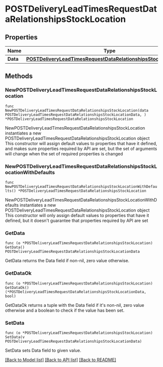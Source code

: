# POSTDeliveryLeadTimesRequestDataRelationshipsStockLocation

## Properties

Name | Type | Description | Notes
------------ | ------------- | ------------- | -------------
**Data** | [**POSTDeliveryLeadTimesRequestDataRelationshipsStockLocationData**](POSTDeliveryLeadTimesRequestDataRelationshipsStockLocationData.md) |  | 

## Methods

### NewPOSTDeliveryLeadTimesRequestDataRelationshipsStockLocation

`func NewPOSTDeliveryLeadTimesRequestDataRelationshipsStockLocation(data POSTDeliveryLeadTimesRequestDataRelationshipsStockLocationData, ) *POSTDeliveryLeadTimesRequestDataRelationshipsStockLocation`

NewPOSTDeliveryLeadTimesRequestDataRelationshipsStockLocation instantiates a new POSTDeliveryLeadTimesRequestDataRelationshipsStockLocation object
This constructor will assign default values to properties that have it defined,
and makes sure properties required by API are set, but the set of arguments
will change when the set of required properties is changed

### NewPOSTDeliveryLeadTimesRequestDataRelationshipsStockLocationWithDefaults

`func NewPOSTDeliveryLeadTimesRequestDataRelationshipsStockLocationWithDefaults() *POSTDeliveryLeadTimesRequestDataRelationshipsStockLocation`

NewPOSTDeliveryLeadTimesRequestDataRelationshipsStockLocationWithDefaults instantiates a new POSTDeliveryLeadTimesRequestDataRelationshipsStockLocation object
This constructor will only assign default values to properties that have it defined,
but it doesn't guarantee that properties required by API are set

### GetData

`func (o *POSTDeliveryLeadTimesRequestDataRelationshipsStockLocation) GetData() POSTDeliveryLeadTimesRequestDataRelationshipsStockLocationData`

GetData returns the Data field if non-nil, zero value otherwise.

### GetDataOk

`func (o *POSTDeliveryLeadTimesRequestDataRelationshipsStockLocation) GetDataOk() (*POSTDeliveryLeadTimesRequestDataRelationshipsStockLocationData, bool)`

GetDataOk returns a tuple with the Data field if it's non-nil, zero value otherwise
and a boolean to check if the value has been set.

### SetData

`func (o *POSTDeliveryLeadTimesRequestDataRelationshipsStockLocation) SetData(v POSTDeliveryLeadTimesRequestDataRelationshipsStockLocationData)`

SetData sets Data field to given value.



[[Back to Model list]](../README.md#documentation-for-models) [[Back to API list]](../README.md#documentation-for-api-endpoints) [[Back to README]](../README.md)


